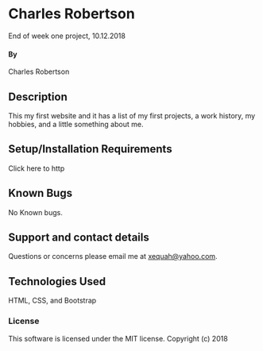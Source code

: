 # Charles Robertson

End of week one project, 10.12.2018

#### By

Charles Robertson

## Description

This my first website and it has a list of my first projects, a work history, my hobbies, and a little something about me.

## Setup/Installation Requirements

Click here to http


## Known Bugs

No Known bugs.

## Support and contact details

Questions or concerns please email me at xequah@yahoo.com.

## Technologies Used

HTML,
CSS,
and Bootstrap

### License

This software is licensed under the MIT license.
Copyright (c) 2018

